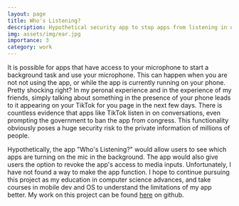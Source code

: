 ```yaml
---
layout: page
title: Who's Listening?
description: Hypothetical security app to stop apps from listening in on your conversations 
img: assets/img/ear.jpg
importance: 3
category: work
---
```


It is possible for apps that have access to your microphone to start a background task and use your microphone. This can happen when you are not not using the app, or while the app is currently running on your phone.
Pretty shocking right? In my peronal experience and in the experience of my friends, simply talking about something in the presence of your phone leads to it appearing on your TikTok for you page in the next few days.
There is countless evidence that apps like TikTok listen in on conversations, even prompting the government to ban the app from congress. This functionality obviously poses a huge security risk to the private information of millions of people.

 
Hypothetically, the app "Who's Listening?" would allow users to see which apps are turning on the mic in the background. The app would also give users the option to revoke the app's access to media inputs.
Unfortunately, I have not found a way to make the app function. I hope to continue pursuing this project as my education in computer science advances, and take courses in mobile dev and OS to understand the limitations of my app better.
My work on this project can be found <a href='https://github.com/arinagarwal/Who-s-Listening'>here</a> on github.
   